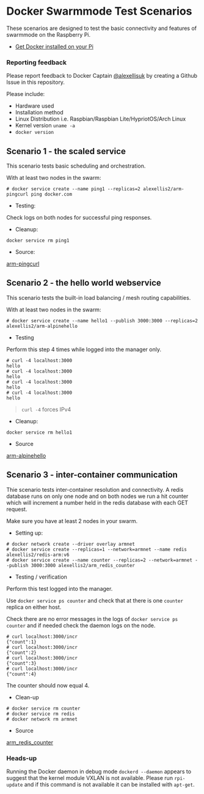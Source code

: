 # Docker Swarmmode Test Scenarios

These scenarios are designed to test the basic connectivity and features of swarmmode on the Raspberry Pi.

* [Get Docker installed on your Pi](http://blog.alexellis.io/getting-started-with-docker-on-raspberry-pi/)

### Reporting feedback

Please report feedback to Docker Captain [@alexellisuk](http://twitter.com/alexellisuk) by creating a Github Issue in this repository. 

Please include:

* Hardware used
* Installation method
* Linux Distribution i.e. Raspbian/Raspbian Lite/HypriotOS/Arch Linux
* Kernel version `uname -a`
* `docker version`

## Scenario 1 - the scaled service

This scenario tests basic scheduling and orchestration.

With at least two nodes in the swarm:

```
# docker service create --name ping1 --replicas=2 alexellis2/arm-pingcurl ping docker.com
```

* Testing:

Check logs on both nodes for successful ping responses.

* Cleanup:

```
docker service rm ping1
```

* Source:

[arm-pingcurl](https://github.com/alexellis/swarmmode-tests/tree/master/arm/arm-pingcurl)

## Scenario 2 - the hello world webservice

This scenario tests the built-in load balancing / mesh routing capabilities.

With at least two nodes in the swarm:

```
# docker service create --name hello1 --publish 3000:3000 --replicas=2 alexellis2/arm-alpinehello
```

* Testing

Perform this step 4 times while logged into the manager only.

```
# curl -4 localhost:3000
hello
# curl -4 localhost:3000
hello
# curl -4 localhost:3000
hello
# curl -4 localhost:3000
hello
```

> `curl -4` forces IPv4

* Cleanup:

```
docker service rm hello1
```

* Source

[arm-alpinehello](https://github.com/alexellis/swarmmode-tests/tree/master/arm/arm-alpinehello)

## Scenario 3 - inter-container communication

Thie scenario tests inter-container resolution and connectivity. A redis database runs on only one node and on both nodes we run a hit counter which will increment a number held in the redis database with each GET request.

Make sure you have at least 2 nodes in your swarm.

* Setting up:

```
# docker network create --driver overlay armnet
# docker service create --replicas=1 --network=armnet --name redis alexellis2/redis-arm:v6
# docker service create --name counter --replicas=2 --network=armnet --publish 3000:3000 alexellis2/arm_redis_counter
```

* Testing / verification

Perform this test logged into the manager.

Use `docker service ps counter` and check that at there is one `counter` replica on either host.

Check there are no error messages in the logs of `docker service ps counter` and if needed check the daemon logs on the node.

```
# curl localhost:3000/incr
{"count":1}
# curl localhost:3000/incr
{"count":2}
# curl localhost:3000/incr
{"count":3}
# curl localhost:3000/incr
{"count":4}

```

The counter should now equal 4.

* Clean-up

```
# docker service rm counter
# docker service rm redis
# docker network rm armnet
```

* Source

[arm_redis_counter](https://github.com/alexellis/swarmmode-tests/tree/master/arm/arm_redis_counter)


### Heads-up

Running the Docker daemon in debug mode `dockerd --daemon` appears to suggest that the kernel module VXLAN is not available. Please run `rpi-update` and if this command is not available it can be installed with `apt-get`.
